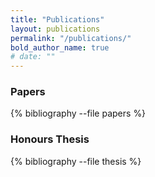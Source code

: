 ```yaml
---
title: "Publications"
layout: publications
permalink: "/publications/"
bold_author_name: true
# date: ""
---
```


### Papers

{% bibliography --file papers %}

### Honours Thesis

{% bibliography --file thesis %}
